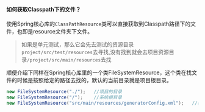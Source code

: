 #### 如何获取Classpath下的文件？

使用Spring核心库的`ClassPathResource`类可以直接获取到Classpath路径下的文件，也即是resource文件夹下文件。

> 如果是单元测试，那么它会先去测试的资源目录`project/src/test/resources`去寻找,没有找到就会去项目资源目录`/project/src/main/resources`去找

顺便介绍下同样在Spring核心库里的一个类FileSystemResource，这个类在找文件的时候是按照给定的路径去找的，默认的当前目录就是项目根目录。

```java
new FileSystemResource("./");	//项目的目录
new FileSystemResource("/");	//系统根目录
new FileSystemResource("src/main/resources/generatorConfig.xml");	//获取resources文件夹下的文件generatorConfig.xml
```



